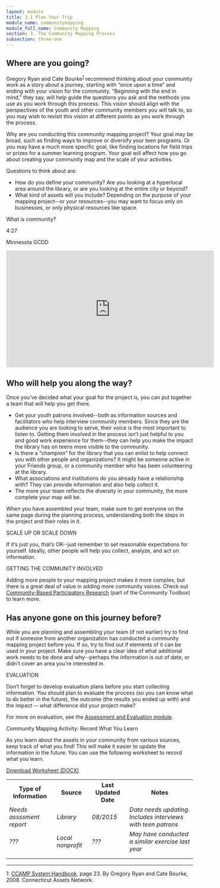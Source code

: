 ```yaml
---
layout: module
title: 3.1 Plan Your Trip
module_name: communitymapping
module_full_name: Community Mapping
section: 3. The Community Mapping Process
subsection: three-one
---
```


## Where are you going? 

Gregory Ryan and Cate Bourke<sup>[1](#fn1)</sup> recommend thinking about your community work as a story about a journey, starting with “once upon a time” and ending with your vision for the community. “Beginning with the end in mind,” they say, will help guide the questions you ask and the methods you use as you work through this process. This vision should align with the perspectives of the youth and other community members you will talk to, so you may wish to revisit this vision at different points as you work through the process.  

Why are you conducting this community mapping project? Your goal may be broad, such as finding ways to improve or diversify your teen programs. Or you may have a much more specific goal, like finding locations for field trips or prizes for a summer learning program. Your goal will affect how you go about creating your community map and the scale of your activities.  

Questions to think about are:  
- How do you define your community? Are you looking at a hyperlocal area around the library, or are you looking at the entire city or beyond?
- What kind of assets will you include? Depending on the purpose of your mapping project--or your resources--you may want to focus only on businesses, or only physical resources like space. 

<div class="explanatory">
  <p class="box-title">What is community?</p>
  <p class="videotime">4:27</p><p class="source">Minnesota GCDD</p>
<div class="video">
  <iframe width="560" height="315" src="https://www.youtube.com/embed/3UpOSFL5mq4" frameborder="0" allow="autoplay; encrypted-media" allowfullscreen></iframe>
  </div>
</div>



## Who will help you along the way?

Once you’ve decided what your goal for the project is, you can put together a team that will help you get there.  
- Get your youth patrons involved--both as information sources and facilitators who help interview community members. Since they are the audience you are looking to serve, their voice is the most important to listen to. Getting them involved in the process isn’t just helpful to you and good work experience for them--they can help you make the impact the library has on teens more visible to the community.  
- Is there a “champion” for the library that you can enlist to help connect you with other people and organizations? It might be someone active in your Friends group, or a community member who has been volunteering at the library.
- What associations and institutions do you already have a relationship with? They can provide information and also help collect it.
- The more your team reflects the diversity in your community, the more complete your map will be.

When you have assembled your team, make sure to get everyone on the same page during the planning process, understanding both the steps in the project and their roles in it. 

<div class="tips">
<p class="box-title">SCALE UP OR SCALE DOWN</p>
<p>If it’s just you, that’s OK--just remember to set reasonable expectations for yourself. Ideally, other people will help you collect, analyze, and act on information. </p></div>

<div class="explanatory">
  <span class="box-title">GETTING THE COMMUNITY INVOLVED</span>
  <p>Adding more people to your mapping project makes it more complex, but there is a great deal of value in adding more community voices. Check out <a href="http://ctb.ku.edu/en/table-of-contents/evaluate/evaluation/intervention-research/main" target="_blank">Community-Based Participatory Research</a> (part of the Community Toolbox) to learn more.</p>
</div>

## Has anyone gone on this journey before?

While you are planning and assembling your team (if not earlier) try to find out if someone from another organization has conducted a community mapping project before you. If so, try to find out if elements of it can be used in your project. Make sure you have a clear idea of what additional work needs to be done and why--perhaps the information is out of date, or didn’t cover an area you’re interested in. 

<div class="explanatory">
  <span class="box-title">EVALUATION</span>
  <p>Don’t forget to develop evaluation plans before you start collecting information. You should plan to evaluate the process (so you can know what to do better in the future), the outcome (the results you ended up with) and the impact -- what difference did your project make?</p>
<p>For more on evaluation, see the <a href="../assesmentevaluation/index.md">Assessment and Evaluation module</a>.</p>
</div>

<div class="reflection">
<p>Community Mapping Activity: Record What You Learn</p>
<p>As you learn about the assets in your community from various sources, keep track of what you find! This will make it easier to update the information in the future. You can use the following worksheet to record what you learn.</p>

<p><a href="docs/CommunityMapping_1A.docx">Download Worksheet (DOCX)</a></p>

<table class="worksheet">
<tr>
<th>Type of Information</th><th>Source</th><th>Last Updated Date</th><th>Notes</th>
</tr>
<tr><td><i>Needs assssment report</i></td><td><i>Library</i></td><td><i>08/2015</i></td><td><i>Data needs updating. Includes interviews with teen patrons</i></td></tr>
<tr><td><i>???</i></td><td><i>Local nonprofit</i></td><td><i>???</i></td><td><i>May have conducted a similar exercise last year</i></td></tr>
<tr><td></td><td></td><td></td><td></td></tr>
<tr><td></td><td></td><td></td><td></td></tr>
</table>
</div>
<hr/>

<a name="fn1">1</a>: [CCAMP System Handbook](http://www.nurturedevelopment.org/wp-content/uploads/2016/01/Asset-Mapping-CCAMP_System_Handbook.pdf), page 23. By Gregory Ryan and Cate Bourke, 2008. Connecticut Assets Network.



